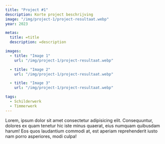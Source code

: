 ```yaml
---
title: "Project #1"
description: Korte project beschrijving
image: "/img/project-1/project-resultaat.webp"
year: 2023

metas:
  title: =title
  description: =description

images:
  - title: "Image 1"
    url: "/img/project-1/project-resultaat.webp"

  - title: "Image 2"
    url: "/img/project-1/project-resultaat.webp"

  - title: "Image 3"
    url: "/img/project-1/project-resultaat.webp"

tags:
  - Schilderwerk
  - Timmerwerk
---
```


Lorem, ipsum dolor sit amet consectetur adipisicing elit. Consequuntur, dolores
ex quam tenetur hic iste minus quaerat, eius numquam quibusdam harum! Eos quos
laudantium commodi at, est aperiam reprehenderit iusto nam porro asperiores,
modi culpa!
